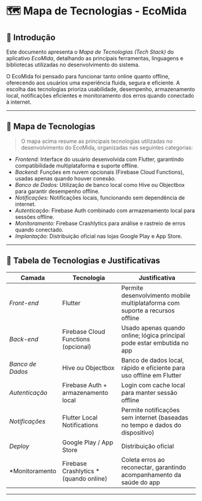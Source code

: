 # 🗺 Mapa de Tecnologias - EcoMida

## 📌 Introdução

Este documento apresenta o *Mapa de Tecnologias (Tech Stack)* do aplicativo *EcoMida*, detalhando as principais ferramentas, linguagens e bibliotecas utilizadas no desenvolvimento do sistema.

O EcoMida foi pensado para funcionar tanto online quanto offline, oferecendo aos usuários uma experiência fluida, segura e eficiente. A escolha das tecnologias prioriza usabilidade, desempenho, armazenamento local, notificações eficientes e monitoramento dos erros quando conectado à internet.

---

## 🔹 Mapa de Tecnologias


> O mapa acima resume as principais tecnologias utilizadas no desenvolvimento do EcoMida, organizadas nas seguintes categorias:
- *Frontend:* Interface do usuário desenvolvida com Flutter, garantindo compatibilidade multiplataforma e suporte offline.
- *Backend:* Funções em nuvem opcionais (Firebase Cloud Functions), usadas apenas quando houver conexão.
- *Banco de Dados:* Utilização de banco local como Hive ou Objectbox para garantir desempenho offline.
- *Notificações:* Notificações locais, funcionando sem dependência de internet.
- *Autenticação:* Firebase Auth combinado com armazenamento local para sessões offline.
- *Monitoramento:* Firebase Crashlytics para análise e rastreio de erros quando conectado.
- *Implantação:* Distribuição oficial nas lojas Google Play e App Store.

---

## 🔸 Tabela de Tecnologias e Justificativas



| Camada          | Tecnologia                               | Justificativa                                                                                  |
|-----------------|------------------------------------------|------------------------------------------------------------------------------------------------|
| *Front-end*   | Flutter                                  | Permite desenvolvimento mobile multiplataforma com suporte a recursos offline                 |
| *Back-end*    | Firebase Cloud Functions (opcional)   | Usado apenas quando online; lógica principal pode estar embutida no app                       |
| *Banco de Dados* | Hive ou Objectbox                     | Banco de dados local, rápido e eficiente para uso offline em Flutter                          |
| *Autenticação* | Firebase Auth + armazenamento local     | Login com cache local para manter sessão offline                                              |
| *Notificações* | Flutter Local Notifications             | Permite notificações sem internet (baseadas no tempo e dados do dispositivo)                  |
| *Deploy*       | Google Play / App Store                 | Distribuição oficial                                                                           |
| *Monitoramento| Firebase Crashlytics *(quando online)  | Coleta erros ao reconectar, garantindo acompanhamento da saúde do app                         |

---
